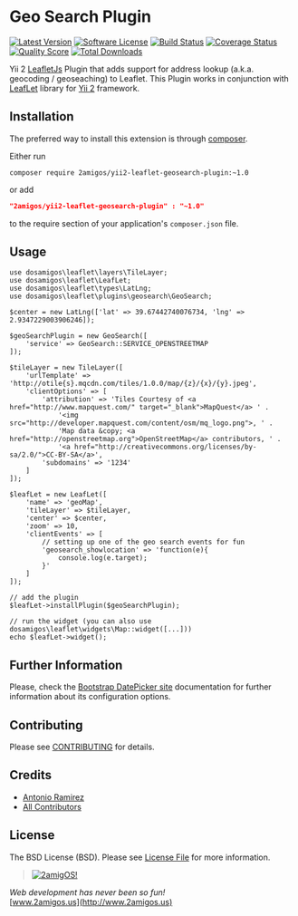 Geo Search Plugin
=================

[![Latest Version](https://img.shields.io/github/tag/2amigos/yii2-leaflet-geosearch-plugin.svg?style=flat-square&label=release)](https://github.com/2amigos/yii2-leaflet-geosearch-plugin/tags)
[![Software License](https://img.shields.io/badge/license-MIT-brightgreen.svg?style=flat-square)](LICENSE.md)
[![Build Status](https://img.shields.io/travis/2amigos/yii2-leaflet-geosearch-plugin/master.svg?style=flat-square)](https://travis-ci.org/2amigos/yii2-leaflet-geosearch-plugin)
[![Coverage Status](https://img.shields.io/scrutinizer/coverage/g/2amigos/yii2-leaflet-geosearch-plugin.svg?style=flat-square)](https://scrutinizer-ci.com/g/2amigos/yii2-leaflet-geosearch-plugin/code-structure)
[![Quality Score](https://img.shields.io/scrutinizer/g/2amigos/yii2-leaflet-geosearch-plugin.svg?style=flat-square)](https://scrutinizer-ci.com/g/2amigos/yii2-leaflet-geosearch-plugin)
[![Total Downloads](https://img.shields.io/packagist/dt/2amigos/yii2-leaflet-geosearch-plugin.svg?style=flat-square)](https://packagist.org/packages/2amigos/yii2-leaflet-geosearch-plugin)

Yii 2 [LeafletJs](http://leafletjs.com/) Plugin that adds support for address lookup (a.k.a. geocoding / geoseaching) to
Leaflet. This Plugin works in conjunction with [LeafLet](https://github.com/2amigos/yii2-leaflet-extension) library for
[Yii 2](https://github.com/yiisoft/yii2) framework.

Installation
------------
The preferred way to install this extension is through [composer](http://getcomposer.org/download/).

Either run

```
composer require 2amigos/yii2-leaflet-geosearch-plugin:~1.0
```
or add

```json
"2amigos/yii2-leaflet-geosearch-plugin" : "~1.0"
```

to the require section of your application's `composer.json` file.

Usage
-----

```
use dosamigos\leaflet\layers\TileLayer;
use dosamigos\leaflet\LeafLet;
use dosamigos\leaflet\types\LatLng;
use dosamigos\leaflet\plugins\geosearch\GeoSearch;

$center = new LatLng(['lat' => 39.67442740076734, 'lng' => 2.9347229003906246]);

$geoSearchPlugin = new GeoSearch([
    'service' => GeoSearch::SERVICE_OPENSTREETMAP
]);

$tileLayer = new TileLayer([
    'urlTemplate' => 'http://otile{s}.mqcdn.com/tiles/1.0.0/map/{z}/{x}/{y}.jpeg',
    'clientOptions' => [
        'attribution' => 'Tiles Courtesy of <a href="http://www.mapquest.com/" target="_blank">MapQuest</a> ' .
            '<img src="http://developer.mapquest.com/content/osm/mq_logo.png">, ' .
            'Map data &copy; <a href="http://openstreetmap.org">OpenStreetMap</a> contributors, ' .
            '<a href="http://creativecommons.org/licenses/by-sa/2.0/">CC-BY-SA</a>',
        'subdomains' => '1234'
    ]
]);

$leafLet = new LeafLet([
    'name' => 'geoMap',
    'tileLayer' => $tileLayer,
    'center' => $center,
    'zoom' => 10,
    'clientEvents' => [
        // setting up one of the geo search events for fun
        'geosearch_showlocation' => 'function(e){
            console.log(e.target);
        }'
    ]
]);

// add the plugin
$leafLet->installPlugin($geoSearchPlugin);

// run the widget (you can also use dosamigos\leaflet\widgets\Map::widget([...]))
echo $leafLet->widget();

```

Further Information
-------------------
Please, check the [Bootstrap DatePicker site](http://bootstrap-datepicker.readthedocs.org/en/release/) documentation for further information about its configuration options. 

Contributing
------------

Please see [CONTRIBUTING](CONTRIBUTING.md) for details.

Credits
-------

- [Antonio Ramirez](https://github.com/tonydspaniard)
- [All Contributors](../../contributors)

License
-------

The BSD License (BSD). Please see [License File](LICENSE.md) for more information.


> [![2amigOS!](http://www.gravatar.com/avatar/55363394d72945ff7ed312556ec041e0.png)](http://www.2amigos.us)

<i>Web development has never been so fun!</i>  
[www.2amigos.us](http://www.2amigos.us)
